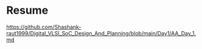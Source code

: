 # Resume

https://github.com/Shashank-raut1999/Digital_VLSI_SoC_Design_And_Planning/blob/main/Day1/AA_Day_1.md
